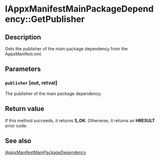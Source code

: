 # IAppxManifestMainPackageDependency::GetPublisher

## Description

Gets the publisher of the main package dependency from the AppxManifest.xml.

## Parameters

### `publisher` [out, retval]

The publisher of the main package dependency.

## Return value

If this method succeeds, it returns **S_OK**. Otherwise, it returns an **HRESULT** error code.

## See also

[IAppxManifestMainPackageDependency](https://learn.microsoft.com/windows/desktop/api/appxpackaging/nn-appxpackaging-iappxmanifestmainpackagedependency)